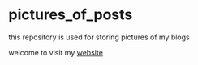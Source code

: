 # pictures_of_posts

this repository is used for storing pictures of my blogs

welcome to visit my [website](https://adoptedirelia.github.io/)

